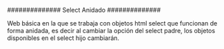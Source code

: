 ##############
Select Anidado
##############

Web básica en la que se trabaja con objetos html select que funcionan de forma anidada, 
es decir al cambiar la opción del select padre, los objetos disponibles en el select hijo cambiarán.
